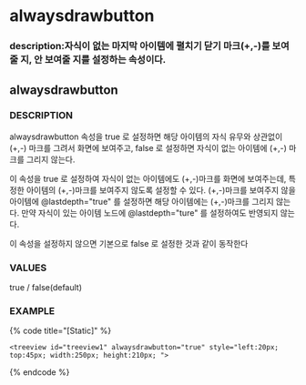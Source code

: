 # alwaysdrawbutton

### description:자식이 없는 마지막 아이템에 펼치기 닫기 마크\(+,-\)를 보여줄 지, 안 보여줄 지를 설정하는 속성이다.

## alwaysdrawbutton

### DESCRIPTION

alwaysdrawbutton 속성을 true 로 설정하면 해당 아이템의 자식 유무와 상관없이 \(+,-\) 마크를 그려서 화면에 보여주고, false 로 설정하면 자식이 없는 아이템에 \(+,-\) 마크를 그리지 않는다.

이 속성을 true 로 설정하여 자식이 없는 아이템에도 \(+,-\)마크를 화면에 보여주는데, 특정한 아이템의 \(+,-\)마크를 보여주지 않도록 설정할 수 있다. \(+,-\)마크를 보여주지 않을 아이템에 @lastdepth="true" 를 설정하면 해당 아이템에는 \(+,-\)마크를 그리지 않는다. 만약 자식이 있는 아이템 노드에 @lastdepth="ture" 를 설정하여도 반영되지 않는다.

이 속성을 설정하지 않으면 기본으로 false 로 설정한 것과 같이 동작한다

### VALUES

true / false\(default\)

### EXAMPLE

{% code title="\[Static\]" %}
```markup
<treeview id="treeview1" alwaysdrawbutton="true" style="left:20px; top:45px; width:250px; height:210px; ">
```
{% endcode %}

